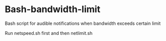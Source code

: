 Bash-bandwidth-limit
====================

Bash script for audible notifications when bandwidth exceeds  certain limit

Run netspeed.sh first and then netlimit.sh
